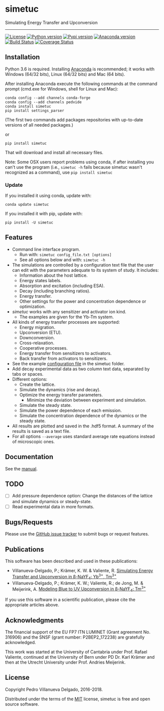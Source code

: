 # simetuc
Simulating Energy Transfer and Upconversion

------

[![License](https://img.shields.io/github/license/pedvide/simetuc.svg)](https://github.com/pedvide/simetuc/blob/master/LICENSE.txt)
[![Python version](https://img.shields.io/pypi/pyversions/simetuc.svg)](https://pypi.python.org/pypi/simetuc)
[![Pypi version](https://img.shields.io/pypi/v/simetuc.svg)](https://pypi.python.org/pypi/simetuc)
[![Anaconda version](https://anaconda.org/pedvide/simetuc/badges/version.svg)](https://anaconda.org/pedvide/simetuc)
[![Build Status](https://travis-ci.org/pedvide/simetuc.svg?branch=master)](https://travis-ci.org/pedvide/simetuc)
[![Coverage Status](https://coveralls.io/repos/github/pedvide/simetuc/badge.svg?branch=master)](https://coveralls.io/github/pedvide/simetuc?branch=master)


## Installation

Python 3.6 is required.
Installing [Anaconda](https://www.continuum.io/downloads) is recommended; it works with Windows (64/32 bits), Linux (64/32 bits) and Mac (64 bits).

After installing Anaconda execute the following commands at the command prompt (cmd.exe for Windows, shell for Linux and Mac):

    conda config --add channels conda-forge
    conda config --add channels pedvide
    conda install simetuc
    pip install settings_parser
(The first two commands add packages repositories with up-to-date versions of all needed packages.)

or

    pip install simetuc

That will download and install all necessary files.

Note: Some OSX users report problems using conda, if after installing you can't use the program (i.e., `simetuc -h` fails because simetuc wasn't recognized as a command), use `pip install simetuc`

### Update

If you installed it using conda, update with:

    conda update simetuc

If you installed it with pip, update with:

    pip install -U simetuc


## Features

* Command line interface program.
    * Run with: `simetuc config_file.txt [options]`
    * See all options below and with: `simetuc -h`
* The simulations are controlled by a configuration text file that the user can edit with the parameters adequate to its system of study. It includes:
    * Information about the host lattice.
    * Energy states labels.
    * Absorption and excitation (including ESA).
    * Decay (including branching ratios).
    * Energy transfer.
    * Other settings for the power and concentration dependence or optimization.
* <i>simetuc</i> works with any sensitizer and activator ion kind.
    * The examples are given for the Yb-Tm system.
* All kinds of energy transfer processes are supported:
    * Energy migration.
    * Upconversion (ETU).
    * Downconversion.
    * Cross-relaxation.
    * Cooperative processes.
    * Energy transfer from sensitizers to activators.
    * Back transfer from activators to sensitizers.
* See the example [configuration file](simetuc/config_file.cfg) in the simetuc folder.
* Add decay experimental data as two column text data, separated by tabs or spaces.
* Different options:
    * Create the lattice.
    * Simulate the dynamics (rise and decay).
    * Optimize the energy transfer parameters.
        * Minimize the deviation between experiment and simulation.
    * Simulate the steady state.
    * Simulate the power dependence of each emission.
    * Simulate the concentration dependence of the dynamics or the steady state.
* All results are plotted and saved in the .hdf5 format. A summary of the results is saved as a text file.
* For all options `--average` uses standard average rate equations instead of microscopic ones.

## Documentation

See the [manual](docs/manual/simetuc_user_manual.pdf).

## TODO

 - [ ] Add pressure dependence option: Change the distances of the lattice and simulate dynamics or steady-state.
 - [ ] Read experimental data in more formats.

## Bugs/Requests

Please use the [GitHub issue tracker](https://github.com/pedvide/simetuc/issues) to submit bugs or request features.

## Publications

This software has been described and used in these publications:

 - Villanueva-Delgado, P.; Krämer, K. W. & Valiente, R. [Simulating Energy Transfer and Upconversion in β-NaYF<sub>4</sub>: Yb<sup>3+</sup>, Tm<sup>3+</sup>](http://pubs.acs.org/doi/10.1021/acs.jpcc.5b06770)
 - Villanueva-Delgado, P.; Krämer, K. W.; Valiente, R.; de Jong, M. & Meijerink, A. [Modeling Blue to UV Upconversion in β-NaYF<sub>4</sub>: Tm<sup>3+</sup>](http://pubs.rsc.org/en/Content/ArticleLanding/2016/CP/C6CP04347J#!divAbstract)

If you use this software in a scientific publication, please cite the appropriate articles above.

## Acknowledgments

The financial support of the EU FP7 ITN LUMINET (Grant agreement No. 316906) and the SNSF (grant number: P2BEP2_172238) are gratefully acknowledged.

This work was started at the University of Cantabria under Prof. Rafael Valiente, continued at the University of Bern under PD Dr. Karl Krämer and then at the Utrecht University under Prof. Andries Meijerink.

## License

Copyright Pedro Villanueva Delgado, 2016-2018.

Distributed under the terms of the [MIT](LICENSE.txt) license, simetuc is free and open source software.

<!--- # (convert .md (github) to .rst (pypi) use: pandoc --from=markdown --to=rst --output=README.rst README.md) -->
